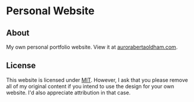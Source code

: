 # Personal Website

## About
My own personal portfolio website. View it at [aurorabertaoldham.com](https://aurorabertaoldham.com).

## License
This website is licensed under [MIT](LICENSE). However, I ask that you please remove all of my original content if you intend to use the design for your own website. I'd also appreciate attribution in that case.